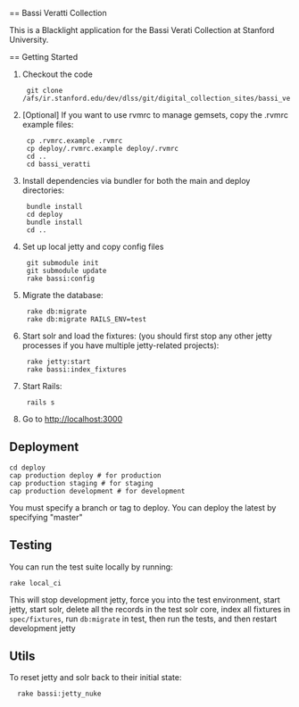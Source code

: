 == Bassi Veratti Collection

This is a Blacklight application for the Bassi Verati Collection at Stanford University.

== Getting Started

1. Checkout the code

        git clone /afs/ir.stanford.edu/dev/dlss/git/digital_collection_sites/bassi_veratti.git

1. [Optional] If you want to use rvmrc to manage gemsets, copy the .rvmrc example files:

        cp .rvmrc.example .rvmrc
        cp deploy/.rvmrc.example deploy/.rvmrc
		cd ..
		cd bassi_veratti

1. Install dependencies via bundler for both the main and deploy directories:

        bundle install
        cd deploy
        bundle install
        cd ..

1. Set up local jetty and copy config files

		git submodule init
		git submodule update
		rake bassi:config

1. Migrate the database:

        rake db:migrate
        rake db:migrate RAILS_ENV=test

1. Start solr and load the fixtures: (you should first stop any other jetty processes if you have multiple jetty-related projects):

        rake jetty:start
        rake bassi:index_fixtures


1. Start Rails:

        rails s

1. Go to <http://localhost:3000>


## Deployment

    cd deploy
    cap production deploy # for production
    cap production staging # for staging
    cap production development # for development

You must specify a branch or tag to deploy.  You can deploy the latest by specifying "master"

## Testing

You can run the test suite locally by running:

    rake local_ci

This will stop development jetty, force you into the test environment, start jetty, start solr,
delete all the records in the test solr core, index all fixtures in `spec/fixtures`, run `db:migrate` in test,
then run the tests, and then restart development jetty


## Utils

To reset jetty and solr back to their initial state:

	  rake bassi:jetty_nuke